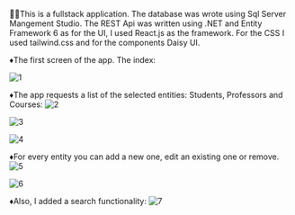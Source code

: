 🧑‍💻This is a fullstack application. The database was wrote using Sql Server Mangement Studio.
The REST Api was written using .NET and Entity Framework 6 as for the UI, I used React.js as the framework.
For the CSS I used tailwind.css and for the components Daisy UI.

♦️The first screen of the app. The index:

![1](https://user-images.githubusercontent.com/70197124/212045846-d2fe8873-50e8-4eaf-89e8-e18c955dec79.jpg)

♦️The app requests a list of the selected entities: Students, Professors and Courses:
![2](https://user-images.githubusercontent.com/70197124/212045947-d9a0f122-03ee-4469-89fe-c0957defe40c.jpg)

![3](https://user-images.githubusercontent.com/70197124/212045989-3a3205e8-4371-40fb-a091-32e4b127ba15.jpg)

![4](https://user-images.githubusercontent.com/70197124/212046045-86758dd5-7fc3-4908-9e88-d6ca234a0c5f.jpg)

♦️For every entity you can add a new one, edit an existing one or remove.
![5](https://user-images.githubusercontent.com/70197124/212046088-4e0cf907-5b98-4374-9546-03d86c22f968.jpg)

![6](https://user-images.githubusercontent.com/70197124/212046128-695ea551-6024-4ce8-b569-28056e00697a.jpg)

♦️Also, I added a search functionality:
![7](https://user-images.githubusercontent.com/70197124/212046181-b2af76dc-daa6-4dd7-b02e-5e83fb39093f.jpg)

